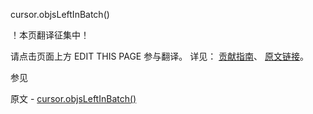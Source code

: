  cursor.objsLeftInBatch()

 ！本页翻译征集中！

请点击页面上方 EDIT THIS PAGE 参与翻译。
详见：
[贡献指南]( https://github.com/whaleal/MongoDB-Manual-zh/blob/master/CONTRIBUTING.md )、
[原文链接](  https://docs.mongodb.com/manual/reference/method/cursor.objsLeftInBatch/  )。

 参见

原文 - [cursor.objsLeftInBatch()]( https://docs.mongodb.com/manual/reference/method/cursor.objsLeftInBatch/ )

